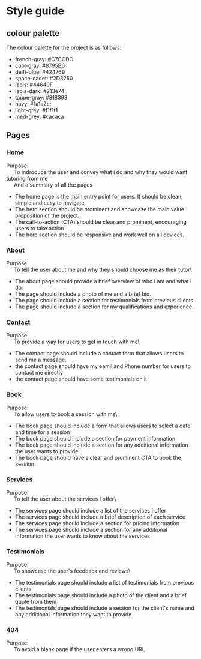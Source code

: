 # Style guide

## colour palette

The colour palette for the project is as follows:

- french-gray: #C7CCDC
- cool-gray: #8795B6
- delft-blue: #424769
- space-cadet: #2D3250
- lapis: #44649F
- lapis-dark: #213e74
- taupe-gray: #818393
- navy: #1a1a2e;
- light-grey: #f1f1f1
- med-grey: #cacaca

## Pages

### Home

Purpose:\
$\quad$ To indroduce the user and convey what i do and why they would want tutoring from me\
$\quad$ And a summary of all the pages

- The home page is the main entry point for users. It should be clean, simple and easy to navigate.
- The hero section should be prominent and showcase the main value proposition of the project.
- The call-to-action (CTA) should be clear and prominent, encouraging users to take action
- The hero section should be responsive and work well on all devices.

### About

Purpose:\
$\quad$ To tell the user about me and why they should choose me as their tutor\

- The about page should provide a brief overview of who I am and what I do.
- The page should include a photo of me and a brief bio.
- The page should include a section for testimonials from previous clients.
- The page should include a section for my qualifications and experience.

### Contact

Purpose:\
$\quad$ To provide a way for users to get in touch with me\

- The contact page should include a contact form that allows users to send me a message.
- the contact page should have my eamil and Phone number for users to contact me directly
- the contact page should have some testimonials on it

### Book

Purpose:\
$\quad$ To allow users to book a session with me\

- The book page should include a form that allows users to select a date and time for a session
- The book page should include a section for payment information
- The book page should include a section for any additional information the user wants to provide
- The book page should have a clear and prominent CTA to book the session

### Services

Purpose:\
$\quad$ To tell the user about the services I offer\

- The services page should include a list of the services I offer
- The services page should include a brief description of each service
- The services page should include a section for pricing information
- The services page should include a section for any additional information the user wants to know about the services

### Testimonials

Purpose:\
$\quad$ To showcase the user's feedback and reviews\

- The testimonials page should include a list of testimonials from previous clients
- The testimonials page should include a photo of the client and a brief quote from them
- The testimonials page should include a section for the client's name and any additional information they want to provide

### 404

Purpose:\
$\quad$ To avoid a blank page if the user enters a wrong URL
